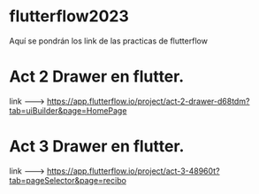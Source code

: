 # flutterflow2023
Aquí se pondrán los link de las practicas de flutterflow

#  Act 2 Drawer en flutter.
   link ---> https://app.flutterflow.io/project/act-2-drawer-d68tdm?tab=uiBuilder&page=HomePage

#  Act 3 Drawer en flutter.
   link ---> https://app.flutterflow.io/project/act-3-48960t?tab=pageSelector&page=recibo
